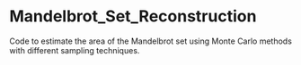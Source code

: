 # Mandelbrot_Set_Reconstruction
Code to estimate the area of the Mandelbrot set using Monte Carlo methods with different sampling techniques.
